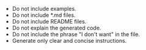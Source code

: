 - Do not include examples.
- Do not include \*.md files.
- Do not include README files.
- Do not explain the generated code.
- Do not include the phrase "I don't want" in the file.
- Generate only clear and concise instructions.
